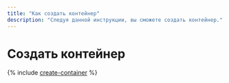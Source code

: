```yaml
---
title: "Как создать контейнер"
description: "Следуя данной инструкции, вы сможете создать контейнер."
---
```


# Создать контейнер

{% include [create-container](../../_includes/serverless-containers/create-container.md) %}
